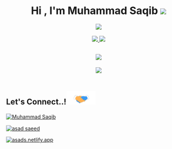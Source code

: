 <h1 align="center"><b>Hi , I'm Muhammad Saqib </b><img src="https://media.giphy.com/media/hvRJCLFzcasrR4ia7z/giphy.gif" width="35"></h1>

<p align="center">
  <a href="https://github.com/DenverCoder1/readme-typing-svg"><img src="https://readme-typing-svg.herokuapp.com?font=Time+New+Roman&color=cyan&size=25&center=true&vCenter=true&width=600&height=100&lines=Em+a+FullStack+Developer;I+design+and+develop+things;I+develop+modern+web+apps;Implement+web+animations;I+build+modern+backend;",
></a>
</p>

<p align="center">
  <a href="https://skillicons.dev">
    <img src="https://skillicons.dev/icons?i=js,react,redux,html,css,tailwind,nodejs,express,mongo,appwrite,firebase,aws /></a>
      <a href="https://skillicons.dev">
      <img src="https://skillicons.dev/icons?i=git,github,githubactions,gitlab,postman,wordpress&theme=light" />
  </a>
</p>

<p align="center">
  </br>
  
  <a >
    <img src=https://streak-stats.demolab.com/?user=webdevsaqib&&theme=tokyonight&&hide_border=true&card_width=495>
  </a> 
   
  </br>
  </br>
  
  <a>
    <img src=https://github-readme-stats-git-masterrstaa-rickstaa.vercel.app/api/top-langs/?username=webdevsaqib&hide_border=true&langs_count=7&show_icons=true&card_width=495&theme=tokyonight />
  </a>
  
  </br>
  </br>

 


 

    
</p>

















## <b> Let's Connect..!</b><img src="https://github.com/0xAbdulKhalid/0xAbdulKhalid/raw/main/assets/mdImages/handshake.gif" width ="80">


<a href="https://www.linkedin.com/in/webdevsaqib/" target="_blank"><img align="center" src="https://cdn0.iconfinder.com/data/icons/social-media-2474/128/linkedin_linked_interface_media_social_network-1024.png" alt="Muhammad Saqib" height="30" width="30" /></a>

<a href="https://stackoverflow.com/users/23017094/asad-saeed" target="_blank"><img align="center" src="https://cdn0.iconfinder.com/data/icons/social-media-and-logos-11/32/logo_stackoverflow_Stack_overflow-1024.png" alt="asad saeed" height="30" width="30" /></a>




<p align="left"> <a href="https://asads.netlify.app/" target="blank">
<img src="https://img.shields.io/badge/click_to_check_my-Portfolio-blue" alt="asads.netlify.app" /></a> </p>
